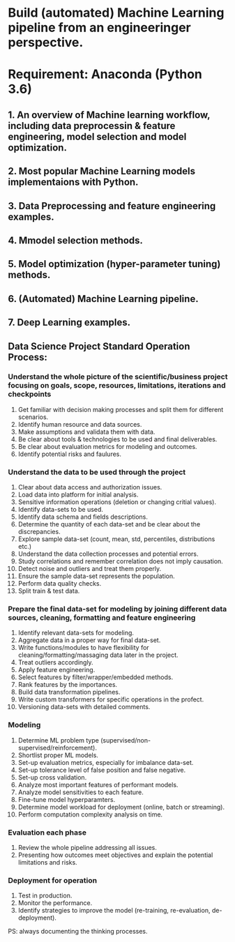 # Build (automated) Machine Learning pipeline from an engineeringer perspective. 
# Requirement: Anaconda (Python 3.6)

## 1. An overview of Machine learning workflow, including data preprocessin & feature engineering, model selection and model optimization.  

## 2. Most popular Machine Learning models implementaions with Python.

## 3. Data Preprocessing and feature engineering examples.

## 4. Mmodel selection methods.

## 5. Model optimization (hyper-parameter tuning) methods.

## 6. (Automated) Machine Learning pipeline.

## 7. Deep Learning examples. 


## Data Science Project Standard Operation Process:

### Understand the whole picture of the scientific/business project focusing on goals, scope, resources, limitations, iterations and checkpoints
1. Get familiar with decision making processes and split them for different scenarios.
2. Identify human resource and data sources.
3. Make assumptions and validata them with data.
4. Be clear about tools & technologies to be used and final deliverables.
5. Be clear about evaluation metrics for modeling and outcomes.
6. Identify potential risks and faulures. 

### Understand the data to be used through the project
1. Clear about data access and authorization issues.
2. Load data into platform for initial analysis.
3. Sensitive information operations (deletion or changing critial values).
4. Identify data-sets to be used.
5. Identify data schema and fields descriptions.
6. Determine the quantity of each data-set and be clear about the discrepancies.
7. Explore sample data-set (count, mean, std, percentiles, distributions etc.)
8. Understand the data collection processes and potential errors. 
9. Study correlations and remember correlation does not imply causation.
10. Detect noise and outliers and treat them properly.
11. Ensure the sample data-set represents the population.
12. Perform data quality checks.
13. Split train & test data.

### Prepare the final data-set for modeling by joining different data sources, cleaning, formatting and feature engineering
1. Identify relevant data-sets for modeling.
2. Aggregate data in a proper way for final data-set.
3. Write functions/modules to have flexibility for cleaning/formatting/massaging data later in the project.
4. Treat outliers accordingly.
5. Apply feature engineering.
6. Select features by filter/wrapper/embedded methods.
7. Rank features by the importances.
8. Build data transformation pipelines.
9. Write custom transformers for specific operations in the profect.
10. Versioning data-sets with detailed comments.

### Modeling
1. Determine ML problem type (supervised/non-supervised/reinforcement).
2. Shortlist proper ML models.
3. Set-up evaluation metrics, especially for imbalance data-set.
4. Set-up tolerance level of false position and false negative.
5. Set-up cross validation.
6. Analyze most important features of performant models.
7. Analyze model sensitivities to each feature.
8. Fine-tune model hyperparamters.
9. Determine model workload for deployment (online, batch or streaming).
10. Perform computation complexity analysis on time.

### Evaluation each phase
1. Review the whole pipeline addressing all issues.
2. Presenting how outcomes meet objectives and explain the potential limitations and risks.

### Deployment for operation
1. Test in production.
2. Monitor the performance.
3. Identify strategies to improve the model (re-training, re-evaluation, de-deployment).

PS: always documenting the thinking processes.
